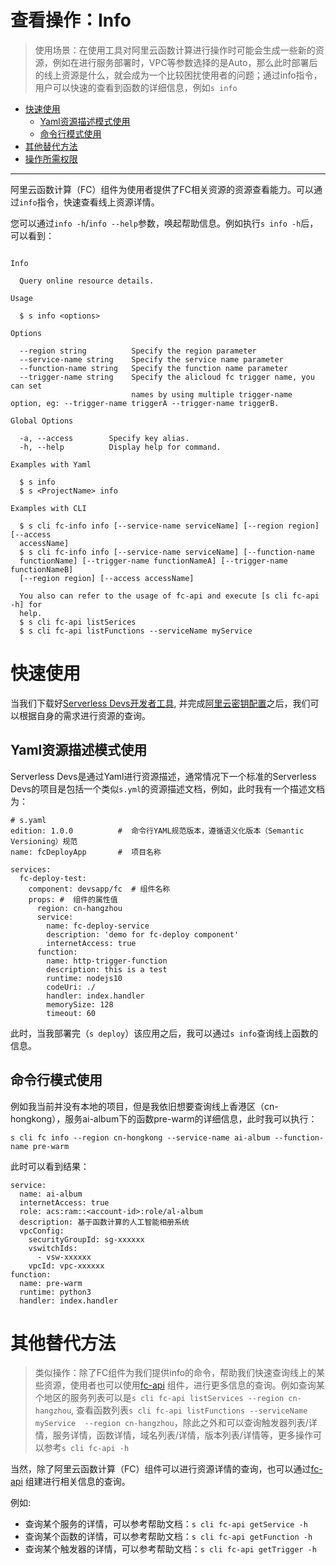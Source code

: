# 查看操作：Info

> 使用场景：在使用工具对阿里云函数计算进行操作时可能会生成一些新的资源，例如在进行服务部署时，VPC等参数选择的是Auto，那么此时部署后的线上资源是什么，就会成为一个比较困扰使用者的问题；通过info指令，用户可以快速的查看到函数的详细信息，例如`s info`
 

- [快速使用](#快速使用)
    - [Yaml资源描述模式使用](#Yaml资源描述模式使用)
    - [命令行模式使用](#命令行模式使用)
- [其他替代方法](#其他替代方法)
- [操作所需权限](../Others/authority/command.md#infosync-指令)

--------

阿里云函数计算（FC）组件为使用者提供了FC相关资源的资源查看能力。可以通过`info`指令，快速查看线上资源详情。

您可以通过`info -h`/`info --help`参数，唤起帮助信息。例如执行`s info -h`后，可以看到：

```

Info

  Query online resource details. 

Usage

  $ s info <options> 

Options
    
  --region string          Specify the region parameter                    
  --service-name string    Specify the service name parameter     
  --function-name string   Specify the function name parameter
  --trigger-name string    Specify the alicloud fc trigger name, you can set
                           names by using multiple trigger-name option, eg: --trigger-name triggerA --trigger-name triggerB.

Global Options

  -a, --access        Specify key alias.   
  -h, --help          Display help for command.                                           

Examples with Yaml

  $ s info
  $ s <ProjectName> info

Examples with CLI

  $ s cli fc-info info [--service-name serviceName] [--region region] [--access 
  accessName]                                                                   
  $ s cli fc-info info [--service-name serviceName] [--function-name            
  functionName] [--trigger-name functionNameA] [--trigger-name functionNameB]   
  [--region region] [--access accessName]                                       
                                                                                
  You also can refer to the usage of fc-api and execute [s cli fc-api -h] for   
  help.                                                                         
  $ s cli fc-api listSerices                                                    
  $ s cli fc-api listFunctions --serviceName myService

```

# 快速使用

当我们下载好[Serverless Devs开发者工具](../Getting-started/Install-tutorial.md), 并完成[阿里云密钥配置](../Getting-started/Setting-up-credentials.md)之后，我们可以根据自身的需求进行资源的查询。

## Yaml资源描述模式使用

Serverless Devs是通过Yaml进行资源描述，通常情况下一个标准的Serverless Devs的项目是包括一个类似`s.yml`的资源描述文档，例如，此时我有一个描述文档为：

```
# s.yaml
edition: 1.0.0          #  命令行YAML规范版本，遵循语义化版本（Semantic Versioning）规范
name: fcDeployApp       #  项目名称

services:
  fc-deploy-test: 
    component: devsapp/fc  # 组件名称
    props: #  组件的属性值
      region: cn-hangzhou
      service:
        name: fc-deploy-service
        description: 'demo for fc-deploy component'
        internetAccess: true
      function:
        name: http-trigger-function
        description: this is a test
        runtime: nodejs10
        codeUri: ./
        handler: index.handler
        memorySize: 128
        timeout: 60
```

此时，当我部署完（`s deploy`）该应用之后，我可以通过`s info`查询线上函数的信息。

## 命令行模式使用

例如我当前并没有本地的项目，但是我依旧想要查询线上香港区（cn-hongkong），服务ai-album下的函数pre-warm的详细信息，此时我可以执行：

```
s cli fc info --region cn-hongkong --service-name ai-album --function-name pre-warm
```

此时可以看到结果：

```
service:
  name: ai-album
  internetAccess: true
  role: acs:ram::<account-id>:role/al-album
  description: 基于函数计算的人工智能相册系统
  vpcConfig:
    securityGroupId: sg-xxxxxx
    vswitchIds:
      - vsw-xxxxxx
    vpcId: vpc-xxxxxx
function:
  name: pre-warm
  runtime: python3
  handler: index.handler

```

# 其他替代方法


> 类似操作：除了FC组件为我们提供info的命令，帮助我们快速查询线上的某些资源，使用者也可以使用[fc-api](https://github.com/devsapp/fc-api) 组件，进行更多信息的查询。例如查询某个地区的服务列表可以是`s cli fc-api listServices --region cn-hangzhou`, 查看函数列表`s cli fc-api listFunctions --serviceName myService  --region cn-hangzhou`，除此之外和可以查询触发器列表/详情，服务详情，函数详情，域名列表/详情，版本列表/详情等，更多操作可以参考`s cli fc-api -h`


当然，除了阿里云函数计算（FC）组件可以进行资源详情的查询，也可以通过[fc-api](https://github.com/devsapp/fc-api) 组建进行相关信息的查询。

例如:

- 查询某个服务的详情，可以参考帮助文档：`s cli fc-api getService -h`
- 查询某个函数的详情，可以参考帮助文档：`s cli fc-api getFunction -h`
- 查询某个触发器的详情，可以参考帮助文档：`s cli fc-api getTrigger -h`

